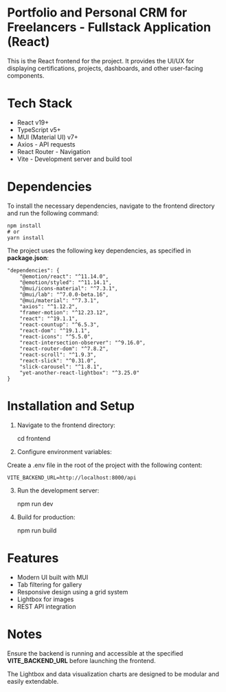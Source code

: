 # Portfolio and Personal CRM for Freelancers - Fullstack Application (React)

This is the React frontend for the project. It provides the UI/UX for displaying certifications, projects, dashboards, and other user-facing components.

# Tech Stack

- React v19+
- TypeScript v5+
- MUI (Material UI) v7+
- Axios - API requests
- React Router - Navigation
- Vite - Development server and build tool

  

# Dependencies

To install the necessary dependencies, navigate to the frontend directory and run the following command:


    npm install
    # or
    yarn install



The project uses the following key dependencies, as specified in **package.json**:

    "dependencies": {
        "@emotion/react": "^11.14.0",
        "@emotion/styled": "^11.14.1",
        "@mui/icons-material": "^7.3.1",
        "@mui/lab": "^7.0.0-beta.16",
        "@mui/material": "^7.3.1",
        "axios": "^1.12.2",
        "framer-motion": "^12.23.12",
        "react": "^19.1.1",
        "react-countup": "^6.5.3",
        "react-dom": "^19.1.1",
        "react-icons": "^5.5.0",
        "react-intersection-observer": "^9.16.0",
        "react-router-dom": "^7.8.2",
        "react-scroll": "^1.9.3",
        "react-slick": "^0.31.0",
        "slick-carousel": "^1.8.1",
        "yet-another-react-lightbox": "^3.25.0"
    }

  
  
  

# Installation and Setup

1. Navigate to the frontend directory:

    cd frontend

2. Configure environment variables:

Create a .env file in the root of the project with the following content:

    VITE_BACKEND_URL=http://localhost:8000/api

3. Run the development server:

    npm run dev

4. Build for production:

    npm run build


# Features

- Modern UI built with MUI
- Tab filtering for gallery
- Responsive design using a grid system
- Lightbox for images
- REST API integration

# Notes

Ensure the backend is running and accessible at the specified **VITE_BACKEND_URL** before launching the frontend.

The Lightbox and data visualization charts are designed to be modular and easily extendable.